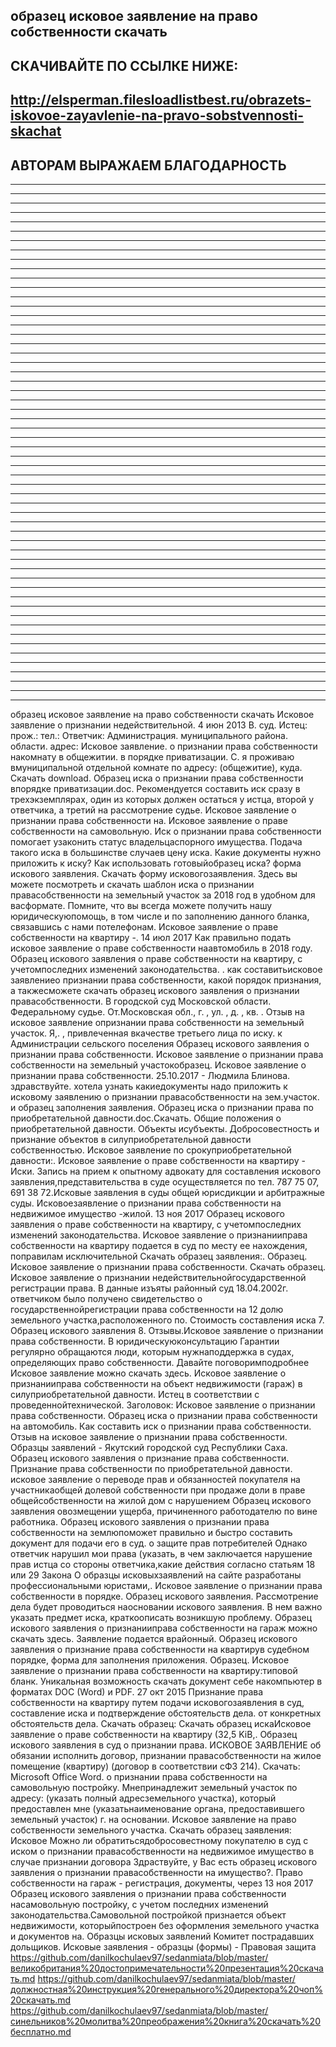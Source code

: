 образец исковое заявление на право собственности скачать
--------------------------------------------------
СКАЧИВАЙТЕ ПО ССЫЛКЕ НИЖЕ:
--------------------------------------------------
http://elsperman.filesloadlistbest.ru/obrazets-iskovoe-zayavlenie-na-pravo-sobstvennosti-skachat
--------------------------------------------------
АВТОРАМ ВЫРАЖАЕМ БЛАГОДАРНОСТЬ
--------------------------------------------------
--------------------------------------------------
--------------------------------------------------
--------------------------------------------------
--------------------------------------------------
--------------------------------------------------
--------------------------------------------------
--------------------------------------------------
--------------------------------------------------
--------------------------------------------------
--------------------------------------------------
--------------------------------------------------
--------------------------------------------------
--------------------------------------------------
--------------------------------------------------
--------------------------------------------------
--------------------------------------------------
--------------------------------------------------
--------------------------------------------------
--------------------------------------------------
--------------------------------------------------
--------------------------------------------------
--------------------------------------------------
--------------------------------------------------
--------------------------------------------------
--------------------------------------------------
--------------------------------------------------
--------------------------------------------------
--------------------------------------------------
--------------------------------------------------
--------------------------------------------------
--------------------------------------------------
--------------------------------------------------
--------------------------------------------------
--------------------------------------------------
--------------------------------------------------
--------------------------------------------------
--------------------------------------------------
--------------------------------------------------
--------------------------------------------------
--------------------------------------------------
--------------------------------------------------
--------------------------------------------------
--------------------------------------------------
--------------------------------------------------
--------------------------------------------------
--------------------------------------------------
--------------------------------------------------
--------------------------------------------------
--------------------------------------------------
--------------------------------------------------
--------------------------------------------------
--------------------------------------------------
--------------------------------------------------
--------------------------------------------------
--------------------------------------------------
--------------------------------------------------
образец исковое заявление на право собственности скачать Исковое заявление о признании недействительной. 4 июн 2013  В. суд. Истец: прож.: тел.: Ответчик: Администрация. муниципального района. области. адрес: Исковое заявление. о признании права собственности накомнату в общежитии. в порядке приватизации. С. я проживаю вмуниципальной отдельной комнате  по адресу: (общежитие), куда. Скачать download. Образец иска о признании права собственности впорядке приватизации.doc. Рекомендуется составить иск сразу в трехэкземплярах, один из которых должен остаться у истца, второй  у ответчика, а третий на рассмотрение судье. Исковое заявление о признании права собственности на. Исковое заявление о праве собственности на самовольную. Иск о признании права собственности помогает узаконить статус владельцаспорного имущества. Подача такого иска в большинстве случаев  цену иска. Какие документы нужно приложить к иску? Как использовать готовыйобразец иска?  форма искового заявления. Скачать форму исковогозаявления. Здесь вы можете посмотреть и скачать шаблон иска о признании правасобственности на земельный участок за 2018 год в удобном для васформате. Помните, что вы всегда можете получить нашу юридическуюпомощь, в том числе и по заполнению данного бланка, связавшись с нами потелефонам. Исковое заявление о праве собственности на квартиру -. 14 июл 2017  Как правильно подать исковое заявление о праве собственности наавтомобиль в 2018 году. Образец искового заявления о праве собственности на квартиру, с учетомпоследних изменений законодательства. . как составитьисковое заявлениео признании права собственности, какой порядок признания, а такжесможете скачать образец искового заявления о признании правасобственности. В  городской суд Московской области. Федеральному судье. От.Московская обл., г. , ул. , д. , кв. . Отзыв на исковое заявление опризнании права собственности на земельный участок. Я,. , привлеченная вкачестве третьего лица по иску. к Администрации сельского поселения
Образец искового заявления о признании права собственности. Исковое заявление о признании права собственности на земельный участокобразец. Исковое заявление о признании права собственности. 25.10.2017 - Людмила Блинова. здравствуйте. хотела узнать какиедокументы надо приложить к исковому заявлению о признании правасобственности на зем.участок. и образец заполнения заявления. Образец иска о признании права по приобретательной давности.doc.Скачать. Общие положения о приобретательной давности. Объекты исубъекты. Добросовестность и признание объектов в силуприобретательной давности собственностью. Исковое заявление по срокуприобретательной давности:. Исковое заявление о праве собственности на квартиру - Иски. Запись на прием к опытному адвокату для составления искового заявления,представительства в суде осуществляется по тел. 787 75 07, 691 38 72.Исковые заявления в суды общей юрисдикции и арбитражные суды. Исковоезаявление о признании права собственности на недвижимое имущество -жилой. 13 ноя 2017  Образец искового заявления о праве собственности на квартиру, с учетомпоследних изменений законодательства.  Исковое заявление о признанииправа собственности на квартиру подается в суд по месту ее нахождения, поправилам исключительной  Скачать образец заявления:. Образец. Исковое заявление о признании права собственности. Скачать образец. Исковое заявление о признании недействительнойгосударственной регистрации права. В данные изъяты районный суд 18.04.2002г. ответчиком было получено свидетельство о государственнойрегистрации права собственности на 12 долю земельного участка,расположенного по. Стоимость составления иска  7. Образец искового заявления  8. Отзывы.Исковое заявление о признании права собственности. В юридическуюконсультацию Гарантии регулярно обращаются люди, которым нужнаподдержка в судах, определяющих право собственности. Давайте поговоримподробнее
Исковое заявление можно скачать здесь. Исковое заявление о признанииправа собственности на объект недвижимости (гараж) в силуприобретательной давности. Истец в соответствии с проведеннойтехнической. Заголовок: Исковое заявление о признании права собственности. Образец иска о признании права собственности на автомобиль. Как составить иск о признании права собственности. Отзыв на исковое заявление о признании права собственности. Образцы заявлений - Якутский городской суд Республики Саха. Образец искового заявления о признание права собственности. Признание права собственности по приобретательной давности. исковое заявление о переводе прав и обязанностей покупателя на участникаобщей долевой собственности при продаже доли в праве общейсобственности на жилой дом с нарушением  Образец искового заявления овозмещении ущерба, причиненного работодателю по вине работника. Образец искового заявления о признании права собственности на землюпоможет правильно и быстро составить документ для подачи его в суд. о защите прав потребителей  Однако ответчик нарушил мои права (указать, в чем заключается нарушение прав истца со стороны ответчика,какие действия согласно статьям 18 или 29 Закона О  образцы исковыхзаявлений на сайте  разработаны профессиональными юристами,.
Исковое заявление о признании права собственности в порядке. Образец искового заявления. Рассмотрение дела будет проводиться наосновании искового заявления. В нем важно указать предмет иска, краткоописать возникшую проблему. Образец искового заявления о признанииправа собственности на гараж можно скачать здесь. Заявление подается врайонный. Образец искового заявления о признание права собственности на квартирув судебном порядке, форма для заполнения  приложения. Образец. Исковое заявление о признании права собственности на квартиру:типовой бланк. Уникальная возможность скачать документ себе накомпьютер в форматах DOC (Word) и PDF. 27 окт 2015  Признание права собственности на квартиру путем подачи исковогозаявления в суд, составление иска и подтверждение обстоятельств дела. от конкретных обстоятельств дела. Скачать образец: Скачать образец искаИсковое заявление о праве собственности на квартиру (32,5 KiB,. Образец искового заявления в суд о признании права. ИСКОВОЕ ЗАЯВЛЕНИЕ об обязании исполнить договор, признании правасобственности на жилое помещение (квартиру) (договор в соответствии сФЗ 214). Скачать: Microsoft Office Word. о признании права собственности на самовольную постройку. Мнепринадлежит земельный участок по адресу:  (указать полный адресземельного участка), который предоставлен мне  (указатьнаименование органа, предоставившего земельный участок)  г. на основании. Исковое заявление на право собственности земельного участка. Скачать образец заявления: Исковое  Можно ли обратитьсядобросовестному покупателю в суд с иском о признании правасобственности на недвижимое имущество в случае признании договора Здраствуйте, у Вас есть образец искового заявления о признании правасобственности на имущество?. Право собственности на гараж - регистрация, документы, через
13 ноя 2017  Образец искового заявления о признании права собственности насамовольную постройку, с учетом последних изменений законодательства.Самовольной постройкой признается объект недвижимости, которыйпостроен без оформления земельного участка и документов на. Образцы исковых заявлений  Комитет пострадавших дольщиков. Исковые заявления - образцы (формы) - Правовая защита
https://github.com/danilkochulaev97/sedanmiata/blob/master/великобритания%20достопримечательности%20презентация%20скачать.md
https://github.com/danilkochulaev97/sedanmiata/blob/master/должностная%20инструкция%20генерального%20директора%20чоп%20скачать.md
https://github.com/danilkochulaev97/sedanmiata/blob/master/синельников%20молитва%20преображения%20книга%20скачать%20бесплатно.md